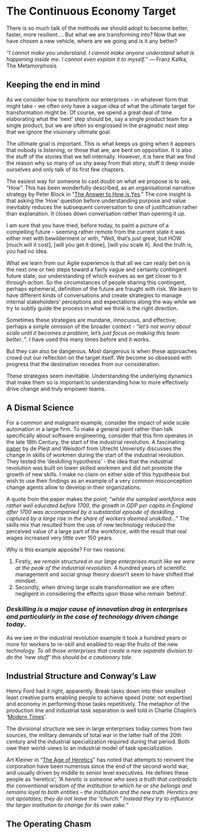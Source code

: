 # The Continuous Economy Target

There is so much talk of the methods we should adopt to become better, faster, more resilient…. But what we are transforming into? Now that we have chosen a new vehicle, where are we going and is it any better?

_“I cannot make you understand. I cannot make anyone understand what is happening inside me. I cannot even explain it to myself.”_ 
― Franz Kafka, The Metamorphosis

## Keeping the end in mind
As we consider how to transform our enterprises - in whatever form that might take - we often only have a vague idea of what the ultimate target for transformation might be. Of course, we spend a great deal of time elaborating what the ‘next’ step should be, say a single product team for a single product, but we are often so engrossed in the pragmatic next step that we ignore the visionary ultimate goal. 

The ultimate goal is important. This is what keeps us going when it appears that nobody is listening, or those that are, are bent on opposition. It is also the stuff of the stories that we tell internally. However, it is here that we find the reason why so many of us shy away from that story, stuff it deep inside ourselves and only talk of its first few chapters. 

The easiest way for someone to cast doubt on what we propose is to ask, “How”. This has been wonderfully described, as an organisational narrative strategy by Peter Block in “[The Answer to How is Yes](http://www.amazon.co.uk/Answer-How-Yes-Acting-Matters-ebook/dp/B00D97FOPW/ref=la_B000APUHDA_1_2?s=books&ie=UTF8&qid=1445077558&sr=1-2).” The core insight is that asking the ‘How’ question before understanding purpose and value inevitably reduces the subsequent conversation to one of justification rather than explanation. It closes down conversation rather than opening it up. 

I am sure that you have tried, before today, to paint a picture of a compelling future - seeming rather remote from the current state it was either met with bewilderment or with, “Well, that’s just great, but HOW [much will it cost], [will you get it done], [will you scale it]. And the truth is, you had no idea. 

What we learn from our Agile experience is that all we can really bet on is the next one or two steps toward a fairly vague and certainly contingent future state, our understanding of which evolves as we get closer to it through _action_. So the circumstances of people sharing this contingent, perhaps ephemeral, definition of the future are fraught with risk. We learn to have different kinds of conversations and create strategies to manage internal stakeholders’ perceptions and expectations along the way while we try to subtly guide the process in what we think is the right direction.

Sometimes these strategies are mundane, innocuous, and effective; perhaps a simple omission of the broader context - _“let’s not worry about scale until it becomes a problem, let’s just focus on making this team better..”_. I have used this many times before and it works.

But they can also be dangerous. Most dangerous is when these approaches crowd out our reflection on the target itself. We become so obsessed with progress that the destination recedes from our consideration. 

These strategies seem inevitable. Understanding the underlying dynamics that make them so is important to understanding how to more effectively drive change and truly empower teams.  

## A Dismal Science
For a common and malignant example, consider the impact of wide scale automation in a large firm. To make a general point rather than talk specifically about software engineering, consider that this firm operates in the late 18th Century, the start of the industrial revolution. A fascinating [paper](http://www.cgeh.nl/sites/default/files/WorkingPapers/cgehwp57_depleijtweisdorf.pdf) by de Pleijt and Weisdorf from Utrecht University discusses the change in skills of workmen during the start of the industrial revolution. They tested the ‘deskilling hypothesis’ - the idea that the industrial revolution was built on lower skilled workmen and did not promote the growth of new skills. I make no claim on either side of this hypothesis but wish to use their findings as an example of a very common misconception change agents allow to develop in their organizations. 

A quote from the paper makes the point; _“while the sampled workforce was rather well educated before 1700, the growth in GDP per capita in England after 1700 was accompanied by a substantial episode of deskilling captured by a large rise in the share of workers deemed unskilled…”_ The skills mix that resulted from the use of new technology reduced the perceived value of a large part of the workforce, with the result that real wages increased very little over 150 years. 

Why is this example apposite? For two reasons:
1. Firstly, *we remain structured in our large enterprises much like we were at the peak of the industrial revolution*. A hundred years of scientific management and social group theory doesn’t seem to have shifted that mindset. 
2. Secondly, when driving large scale transformation we are often negligent in considering the effects upon those who remain ‘behind’. 

### _Deskilling is a major cause of innovation drag in enterprises and particularly in the case of technology driven change today_. 

As we see in the industrial revolution example it took a hundred years or more for workers to re-skill and enabled to reap the fruits of the new technology. *To all those enterprises that create a new separate division to do the ‘new stuff’ this should be a cautionary tale.* 

## Industrial Structure and Conway’s Law

Henry Ford had it right, apparently. Break tasks down into their smallest least creative parts enabling people to achieve speed (note: not expertise) and economy in performing those tasks repetitively. The metaphor of the production line and industrial task separation is well told in Charlie Chaplin’s ‘[Modern Times](https://www.youtube.com/watch?v=ANXGJe6i3G8)’. 

The divisional structure we see in large enterprises today comes from two sources, the military demands of total war in the latter half of the 20th century and the industrial specialization required during that period. Both owe their world-views to an industrial model of task specialization. 

Art Kleiner in “[The Age of Heretics](http://www.amazon.co.uk/The-Age-Heretics-Reinvented-Management/dp/0470190701)” has noted that attempts to reinvent the corporation have been numerous since the end of the second world war, and usually driven by middle to senior level executives. He defines these people as ‘heretics’;  _”A heretic is someone who sees a truth that contradicts the conventional wisdom of the institution to which he or she belongs and remains loyal to both entities – the institution and the new truth.  Heretics are not apostates; they do not leave the “church.”  Instead they try to influence the larger institution to change for its own sake.”_




## The Operating Chasm






